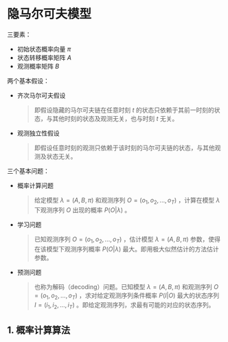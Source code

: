 <script src="https://polyfill.io/v3/polyfill.min.js?features=es6"></script>
<script id="MathJax-script" async src="https://cdn.jsdelivr.net/npm/mathjax@3/es5/tex-mml-chtml.js"></script>

# 隐马尔可夫模型

三要素：

- 初始状态概率向量 $\pi$
- 状态转移概率矩阵 $A$
- 观测概率矩阵 $B$

两个基本假设：

- 齐次马尔可夫假设

  > 即假设隐藏的马尔可夫链在任意时刻 $t$ 的状态只依赖于其前一时刻的状态，与其他时刻的状态及观测无关，也与时刻 $t$ 无关。

- 观测独立性假设

  > 即假设任意时刻的观测只依赖于该时刻的马尔可夫链的状态，与其他观测及状态无关。

三个基本问题：

- 概率计算问题

  > 给定模型 $\lambda = (A, B, \pi)$ 和观测序列 $O = (o_1, o_2, ..., o_T)$ ，计算在模型 $\lambda$ 下观测序列 $O$ 出现的概率 $P(O|\lambda)$ 。

- 学习问题

  > 已知观测序列 $O = (o_1, o_2, ..., o_T)$ ，估计模型 $\lambda = (A, B, \pi)$ 参数，使得在该模型下观测序列概率 $P(O|\lambda)$ 最大。即用极大似然估计的方法估计参数。

- 预测问题

  > 也称为解码（decoding）问题。已知模型 $\lambda = (A, B, \pi)$ 和观测序列 $O = (o_1, o_2, ..., o_T)$ ，求对给定观测序列条件概率 $P(I|O)$ 最大的状态序列 $I = (i_1, i_2, ..., i_T)$ 。即给定观测序列，求最有可能的对应的状态序列。

## 1. 概率计算算法

